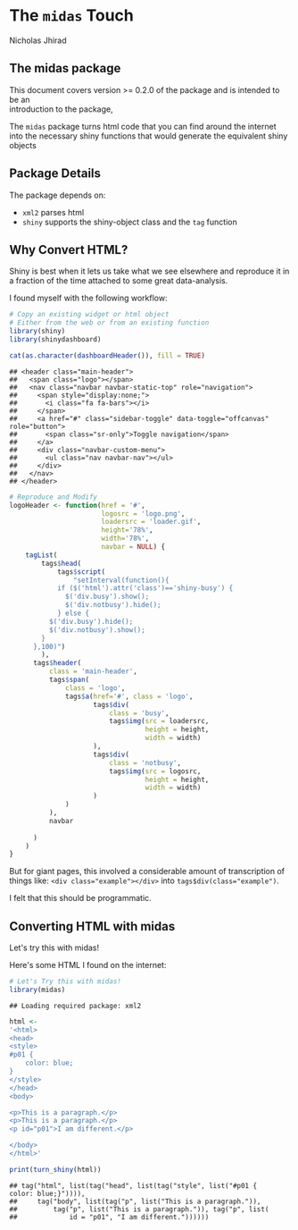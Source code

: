 # The `midas` Touch
Nicholas Jhirad  



## The midas package

This document covers version >= 0.2.0 of the package and is intended to be an  
introduction to the package, 

The `midas` package turns html code that you can find
around the internet into the necessary shiny functions that 
would generate the equivalent shiny objects

## Package Details

The package depends on:
 
 * `xml2` parses html
 * `shiny` supports the shiny-object class and the `tag` function

## Why Convert HTML?

Shiny is best when it lets us take what we see elsewhere and reproduce it in a fraction of the time attached to some great data-analysis.

I found myself with the following workflow:


```r
# Copy an existing widget or html object
# Either from the web or from an existing function
library(shiny)
library(shinydashboard)

cat(as.character(dashboardHeader()), fill = TRUE)
```

```
## <header class="main-header">
##   <span class="logo"></span>
##   <nav class="navbar navbar-static-top" role="navigation">
##     <span style="display:none;">
##       <i class="fa fa-bars"></i>
##     </span>
##     <a href="#" class="sidebar-toggle" data-toggle="offcanvas" role="button">
##       <span class="sr-only">Toggle navigation</span>
##     </a>
##     <div class="navbar-custom-menu">
##       <ul class="nav navbar-nav"></ul>
##     </div>
##   </nav>
## </header>
```

```r
# Reproduce and Modify
logoHeader <- function(href = '#',
                       logosrc = 'logo.png',
                       loadersrc = 'loader.gif',
                       height='78%',
                       width='78%',
                       navbar = NULL) {
    tagList(
        tags$head(
            tags$script(
                "setInterval(function(){
            if ($('html').attr('class')=='shiny-busy') {
              $('div.busy').show();
              $('div.notbusy').hide();
            } else {
          $('div.busy').hide();
          $('div.notbusy').show();
        }
      },100)")
        ),
      tags$header(
          class = 'main-header',
          tags$span(
              class = 'logo',
              tags$a(href='#', class = 'logo',
                     tags$div(
                         class = 'busy',
                         tags$img(src = loadersrc,
                                  height = height,
                                  width = width)
                     ),
                     tags$div(
                         class = 'notbusy',
                         tags$img(src = logosrc,
                                  height = height,
                                  width = width)
                     )
              )
          ),
          navbar
          
      )
    )
}
```

But for giant pages, this involved a considerable amount of transcription of things like: `<div class="example"></div>` into `tags$div(class="example")`.

I felt that this should be programmatic.

## Converting HTML with midas

Let's try this with midas!

Here's some HTML I found on the internet:


```r
# Let's Try this with midas!
library(midas)
```

```
## Loading required package: xml2
```

```r
html <- 
'<html>
<head>
<style>
#p01 {
    color: blue;
}
</style>
</head>
<body>

<p>This is a paragraph.</p>
<p>This is a paragraph.</p>
<p id="p01">I am different.</p>

</body>
</html>'

print(turn_shiny(html))
```

```
## tag("html", list(tag("head", list(tag("style", list("#p01 {    color: blue;}")))), 
##     tag("body", list(tag("p", list("This is a paragraph.")), 
##         tag("p", list("This is a paragraph.")), tag("p", list(
##             id = "p01", "I am different."))))))
```
